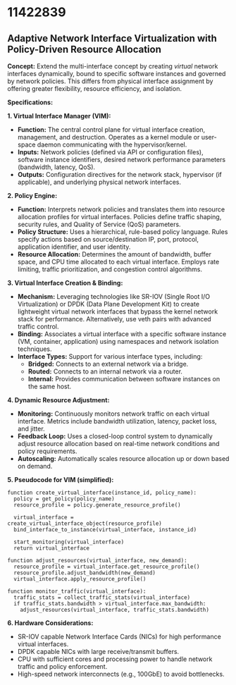 # 11422839

## Adaptive Network Interface Virtualization with Policy-Driven Resource Allocation

**Concept:** Extend the multi-interface concept by creating *virtual* network interfaces dynamically, bound to specific software instances and governed by network policies.  This differs from physical interface assignment by offering greater flexibility, resource efficiency, and isolation.

**Specifications:**

**1. Virtual Interface Manager (VIM):**

*   **Function:** The central control plane for virtual interface creation, management, and destruction.  Operates as a kernel module or user-space daemon communicating with the hypervisor/kernel.
*   **Inputs:** Network policies (defined via API or configuration files), software instance identifiers, desired network performance parameters (bandwidth, latency, QoS).
*   **Outputs:** Configuration directives for the network stack, hypervisor (if applicable), and underlying physical network interfaces.

**2. Policy Engine:**

*   **Function:** Interprets network policies and translates them into resource allocation profiles for virtual interfaces. Policies define traffic shaping, security rules, and Quality of Service (QoS) parameters.
*   **Policy Structure:**  Uses a hierarchical, rule-based policy language. Rules specify actions based on source/destination IP, port, protocol, application identifier, and user identity.
*   **Resource Allocation:**  Determines the amount of bandwidth, buffer space, and CPU time allocated to each virtual interface.  Employs rate limiting, traffic prioritization, and congestion control algorithms.

**3. Virtual Interface Creation & Binding:**

*   **Mechanism:** Leveraging technologies like SR-IOV (Single Root I/O Virtualization) or DPDK (Data Plane Development Kit) to create lightweight virtual network interfaces that bypass the kernel network stack for performance. Alternatively, use veth pairs with advanced traffic control.
*   **Binding:**  Associates a virtual interface with a specific software instance (VM, container, application) using namespaces and network isolation techniques.
*   **Interface Types:** Support for various interface types, including:
    *   **Bridged:** Connects to an external network via a bridge.
    *   **Routed:** Connects to an internal network via a router.
    *   **Internal:**  Provides communication between software instances on the same host.

**4. Dynamic Resource Adjustment:**

*   **Monitoring:**  Continuously monitors network traffic on each virtual interface. Metrics include bandwidth utilization, latency, packet loss, and jitter.
*   **Feedback Loop:**  Uses a closed-loop control system to dynamically adjust resource allocation based on real-time network conditions and policy requirements.
*   **Autoscaling:** Automatically scales resource allocation up or down based on demand.

**5. Pseudocode for VIM (simplified):**

```
function create_virtual_interface(instance_id, policy_name):
  policy = get_policy(policy_name)
  resource_profile = policy.generate_resource_profile()

  virtual_interface = create_virtual_interface_object(resource_profile)
  bind_interface_to_instance(virtual_interface, instance_id)

  start_monitoring(virtual_interface)
  return virtual_interface

function adjust_resources(virtual_interface, new_demand):
  resource_profile = virtual_interface.get_resource_profile()
  resource_profile.adjust_bandwidth(new_demand)
  virtual_interface.apply_resource_profile()

function monitor_traffic(virtual_interface):
  traffic_stats = collect_traffic_stats(virtual_interface)
  if traffic_stats.bandwidth > virtual_interface.max_bandwidth:
    adjust_resources(virtual_interface, traffic_stats.bandwidth)
```

**6. Hardware Considerations:**

*   SR-IOV capable Network Interface Cards (NICs) for high performance virtual interfaces.
*   DPDK capable NICs with large receive/transmit buffers.
*   CPU with sufficient cores and processing power to handle network traffic and policy enforcement.
*   High-speed network interconnects (e.g., 100GbE) to avoid bottlenecks.